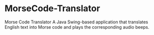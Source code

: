 # MorseCode-Translator
Morse Code Translator A Java Swing-based application that translates English text into Morse code and plays the corresponding audio beeps.
